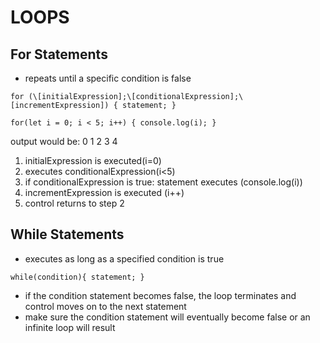 # LOOPS

## For Statements

- repeats until a specific condition is false

`for (\[initialExpression];\[conditionalExpression];\[incrementExpression]) {
    statement;
}`

`for(let i = 0; i < 5; i++) {
    console.log(i);
}`

output would be:
0
1
2
3
4

1. initialExpression is executed(i=0)
1. executes conditionalExpression(i<5)
1. if conditionalExpression is true: statement executes (console.log(i))
1. incrementExpression is executed (i++)
1. control returns to step 2

## While Statements

- executes as long as a specified condition is true

`while(condition){
    statement;
}`

- if the condition statement becomes false, the loop terminates and control moves on to the next statement
- make sure the condition statement will eventually become false or an infinite loop will result
